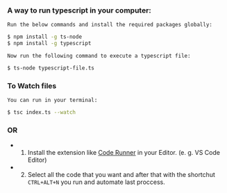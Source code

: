 ### A way to run typescript in your computer:

```Run the below commands and install the required packages globally:```

```sh
$ npm install -g ts-node
$ npm install -g typescript
```

```Now run the following command to execute a typescript file:```

```sh
$ ts-node typescript-file.ts
```

### To Watch files

```You can run in your terminal: ```

```sh
$ tsc index.ts --watch
```

### OR 

- 1. Install the extension like [Code Runner](https://marketplace.visualstudio.com/items?itemName=formulahendry.code-runner) in your Editor. (e. g. VS Code Editor)
- 2. Select all the code that you want and after that with the shortchut ```CTRL+ALT+N``` you run and automate last proccess.

<!-- tsc --init // generate tsconfig.json -->
